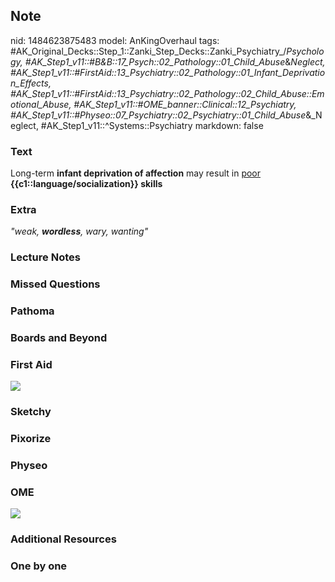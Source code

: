 ## Note
nid: 1484623875483
model: AnKingOverhaul
tags: #AK_Original_Decks::Step_1::Zanki_Step_Decks::Zanki_Psychiatry_/_Psychology, #AK_Step1_v11::#B&B::17_Psych::02_Pathology::01_Child_Abuse_&_Neglect, #AK_Step1_v11::#FirstAid::13_Psychiatry::02_Pathology::01_Infant_Deprivation_Effects, #AK_Step1_v11::#FirstAid::13_Psychiatry::02_Pathology::02_Child_Abuse::Emotional_Abuse, #AK_Step1_v11::#OME_banner::Clinical::12_Psychiatry, #AK_Step1_v11::#Physeo::07_Psychiatry::02_Psychiatry::01_Child_Abuse_&_Neglect, #AK_Step1_v11::^Systems::Psychiatry
markdown: false

### Text
<div>
  <div>
    Long-term <b>infant deprivation of affection</b> may result in
    <u>poor</u> <b>{{c1::language/socialization}} skills</b>
  </div>
</div>

### Extra
<i>"weak, <b>wordless</b>, wary, wanting"</i>

### Lecture Notes


### Missed Questions


### Pathoma


### Boards and Beyond


### First Aid
<img src="tmpJKcSVS.png">

### Sketchy


### Pixorize


### Physeo


### OME
<div class="ome-widget">
  <a href=
  "https://onlinemeded.org/spa/psychiatry?ref=anki"><img src=
  "_OME_AnkiFlashcards_Topic_1.png"></a>
</div>

### Additional Resources


### One by one

